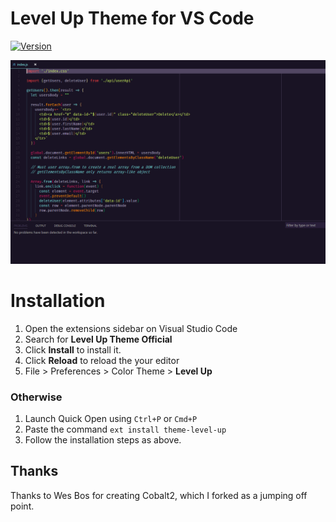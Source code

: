 # Level Up Theme for VS Code

[![Version](https://vsmarketplacebadge.apphb.com/version/leveluptutorials.theme-levelup.svg)](https://marketplace.visualstudio.com/items?itemName=leveluptutorials.theme-level-up)

![Preview](images/level-up-preview.png)

# Installation

1. Open the extensions sidebar on Visual Studio Code
2. Search for **Level Up Theme Official**
3. Click **Install** to install it.
4. Click **Reload** to reload the your editor
5. File > Preferences > Color Theme > **Level Up**

### Otherwise

1. Launch Quick Open using `Ctrl+P` or `Cmd+P`
2. Paste the command `ext install theme-level-up`
3. Follow the installation steps as above. 

## Thanks

Thanks to Wes Bos for creating Cobalt2, which I forked as a jumping off point.
